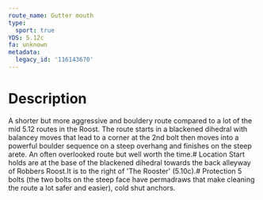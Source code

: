 ```yaml
---
route_name: Gutter mouth
type:
  sport: true
YDS: 5.12c
fa: unknown
metadata:
  legacy_id: '116143670'
---
```

# Description
A shorter but more aggressive and bouldery route compared to a lot of the mid 5.12 routes in the Roost. The route starts in a blackened dihedral with balancey moves that lead to a corner at the 2nd bolt then moves into a powerful boulder sequence on a steep overhang and finishes on the steep arete. An often overlooked route but well worth the time.# Location
Start holds are at the base of the blackened dihedral towards the back alleyway of Robbers Roost.It is to the right of 'The Rooster' (5.10c).# Protection
5 bolts (the two bolts on the steep face have permadraws that make cleaning the route a lot safer and easier), cold shut anchors.
